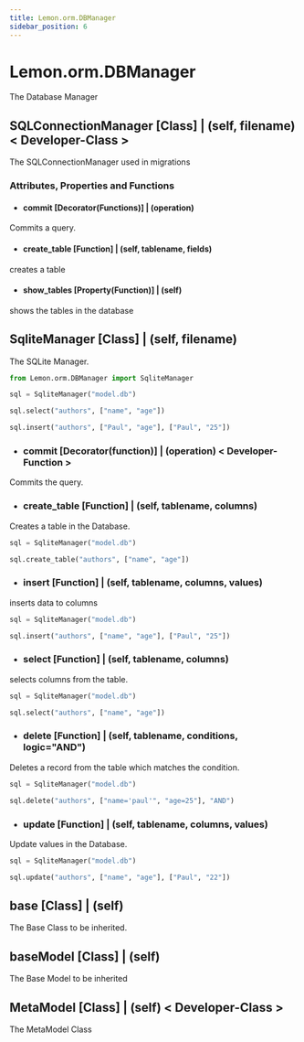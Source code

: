 ```yaml
---
title: Lemon.orm.DBManager
sidebar_position: 6
---
```


# Lemon.orm.DBManager

The Database Manager

## SQLConnectionManager [Class] | (self, filename) < Developer-Class >

The SQLConnectionManager used in migrations

### Attributes, Properties and Functions

- #### commit [Decorator(Functions)] | (operation)

Commits a query.

- #### create_table [Function] | (self, tablename, fields)

creates a table

- #### show_tables [Property(Function)] | (self)

shows the tables in the database

## SqliteManager [Class] | (self, filename)

The SQLite Manager.

```python
from Lemon.orm.DBManager import SqliteManager

sql = SqliteManager("model.db")

sql.select("authors", ["name", "age"])

sql.insert("authors", ["Paul", "age"], ["Paul", "25"])

```

- ### commit [Decorator(function)] | (operation) < Developer-Function >

Commits the query.

- ### create_table [Function] | (self, tablename, columns)

Creates a table in the Database.

```python
sql = SqliteManager("model.db")

sql.create_table("authors", ["name", "age"])
```

- ### insert [Function] | (self, tablename, columns, values)

inserts data to columns

```python
sql = SqliteManager("model.db")

sql.insert("authors", ["name", "age"], ["Paul", "25"])
```

- ### select [Function] | (self, tablename, columns)

selects columns from the table.


```python
sql = SqliteManager("model.db")

sql.select("authors", ["name", "age"])
```

- ### delete [Function] | (self, tablename, conditions, logic="AND")

Deletes a record from the table which matches the condition.

```python
sql = SqliteManager("model.db")

sql.delete("authors", ["name='paul'", "age=25"], "AND")
```

- ### update [Function] | (self, tablename, columns, values)

Update values in the Database.

```python
sql = SqliteManager("model.db")

sql.update("authors", ["name", "age"], ["Paul", "22"])
```

## base [Class] | (self) 

The Base Class to be inherited.

## baseModel [Class] | (self)

The Base Model to be inherited

## MetaModel [Class] | (self) < Developer-Class >

The MetaModel Class

